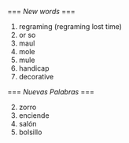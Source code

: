 === *New words* ===

1. regraming (regraming lost time)
2. or so
3. maul
4. mole
5. mule
6. handicap
7. decorative

=== *Nuevas Palabras* ===

2. zorro
3. enciende
4. salón
5. bolsillo
